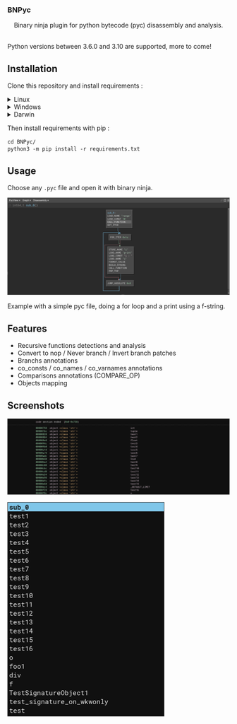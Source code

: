 ### BNPyc

<div align="center">
    Binary ninja plugin for python bytecode (pyc) disassembly and analysis.<br/><br/>
</div>

Python versions between 3.6.0 and 3.10 are supported, more to come!

## Installation

Clone this repository and install requirements :

<details>
    <summary>Linux</summary>
    
    git clone https://github.com/Njord0/BNPYC ~/.binaryninja/plugins/BNPyc
</details>

<details>
    <summary>Windows</summary>
    
    git clone https://github.com/Njord0/BNPYC %APPDATA%/Binary Ninja/plugins/BNPyc
</details>

<details>
    <summary>Darwin</summary>
    
    git clone https://github.com/Njord0/BNPYC ~/Library/Application Support/Binary Ninja/plugins/BNPyc
</details>

Then install requirements with pip :
```shell
cd BNPyc/
python3 -m pip install -r requirements.txt
```

## Usage

Choose any `.pyc` file and open it with binary ninja.

![](images/pycview1.png)

Example with a simple pyc file, doing a for loop and a print using a f-string.

## Features

- Recursive functions detections and analysis
- Convert to nop / Never branch / Invert branch patches
- Branchs annotations 
- co_consts / co_names / co_varnames annotations
- Comparisons annotations (COMPARE_OP)
- Objects mapping

## Screenshots

![objects_list](images/pycview_objects.png)

![functions_list](images/pycview_functions.png)
